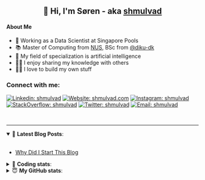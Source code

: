 <h2 align="center">
	👋 Hi, I'm Søren - aka <a href="https://shmulvad.com">shmulvad</a>
</h2>

#### About Me
- 🤖 Working as a Data Scientist at Singapore Pools
- 📚 Master of Computing from [NUS], BSc from [@diku-dk]
- 🧠 My field of specialization is artificial intelligence
- 👨‍🏫 I enjoy sharing my knowledge with others
- 👨‍💻 I love to build my own stuff

### Connect with me:

[![Linkedin: shmulvad](https://img.shields.io/badge/shmulvad-blue?style=flat&logo=Linkedin&logoColor=white)][linkedin]
[![Website: shmulvad.com](https://img.shields.io/badge/shmulvad.com-47CCCC?&style=flat&logo=Google-Chrome&logoColor=white)][website]
[![Instagram: shmulvad](https://img.shields.io/badge/-@shmulvad-purple?style=flat&logo=Instagram&logoColor=white)][instagram]
[![StackOverflow: shmulvad](https://img.shields.io/badge/shmulvad-FE7A16?style=flat&logo=stack-overflow&logoColor=white)][stackOverflow]
[![Twitter: shmulvad](https://img.shields.io/badge/@shmulvad-1ca0f1?style=flat&logo=twitter&logoColor=white)][twitter]
[![Email: shmulvad](https://img.shields.io/badge/shmulvad-D14836?style=flat&logo=gmail&logoColor=white)][mail]

<br />

---

<details open>
 <summary>📕 <b>Latest Blog Posts</b>: </summary>

<br>

<!-- BLOG-POST-LIST:START -->
- [Why Did I Start This Blog](https://shmulvad.com/blog/why-did-start-this-blog)
<!-- BLOG-POST-LIST:END -->

</details>

<!-- --- -->

<details>
 <summary>🤖 <b>Coding stats</b>: </summary>

<br>

NOTE: Doesn't track coding at work or work done in environments such as Jupyter Notebooks.

<!--START_SECTION:waka-->
![Code Time](http://img.shields.io/badge/Code%20Time-2%2C558%20hrs%2052%20mins-blue)

**I'm a Night 🦉** 

```text
🌞 Morning                470 commits         ██░░░░░░░░░░░░░░░░░░░░░░░   08.68 % 
🌆 Daytime                1468 commits        ███████░░░░░░░░░░░░░░░░░░   27.10 % 
🌃 Evening                2133 commits        ██████████░░░░░░░░░░░░░░░   39.38 % 
🌙 Night                  1345 commits        ██████░░░░░░░░░░░░░░░░░░░   24.83 % 
```


📊 **This Week I Spent My Time On** 

```text
💬 Programming Languages: 
Python                   2 hrs 22 mins       █████████░░░░░░░░░░░░░░░░   34.10 % 
HTML                     1 hr 32 mins        ██████░░░░░░░░░░░░░░░░░░░   22.16 % 
Other                    1 hr 26 mins        █████░░░░░░░░░░░░░░░░░░░░   20.73 % 
Docker                   25 mins             ██░░░░░░░░░░░░░░░░░░░░░░░   06.04 % 
JSON                     22 mins             █░░░░░░░░░░░░░░░░░░░░░░░░   05.36 % 

🔥 Editors: 
VS Code                  5 hrs 27 mins       ████████████████████░░░░░   78.19 % 
Zsh                      1 hr 26 mins        █████░░░░░░░░░░░░░░░░░░░░   20.72 % 
Sublime Text             4 mins              ░░░░░░░░░░░░░░░░░░░░░░░░░   01.09 % 

🐱‍💻 Projects: 
overvaagning-admin       5 hrs 19 mins       ███████████████████░░░░░░   76.47 % 
km24-core                1 hr 26 mins        █████░░░░░░░░░░░░░░░░░░░░   20.72 % 
sitesentinel             5 mins              ░░░░░░░░░░░░░░░░░░░░░░░░░   01.41 % 
datapakke-interface      3 mins              ░░░░░░░░░░░░░░░░░░░░░░░░░   00.75 % 
.zshrc-config            2 mins              ░░░░░░░░░░░░░░░░░░░░░░░░░   00.66 % 
```


 Last Updated on 07/06/2024 18:43:19 UTC
<!--END_SECTION:waka-->

</details>

<!-- --- -->

<details>
 <summary>😇 <b>My GitHub stats</b>: </summary>

<br>

<img align="left" alt="shmulvad's Github Stats" src="https://github-readme-stats.vercel.app/api?username=shmulvad&show_icons=true&hide_border=true" />

</details>



[website]: https://shmulvad.com
[twitter]: https://twitter.com/shmulvad
[linkedin]: https://linkedin.com/in/shmulvad
[instagram]: https://instagram.com/shmulvad
[stackOverflow]: https://stackoverflow.com/users/9248793/shmulvad
[mail]: mailto:shmulvad@gmail.com
[@diku-dk]: https://github.com/diku-dk
[github]: https://github.com/shmulvad
[NUS]: https://www.nus.edu.sg